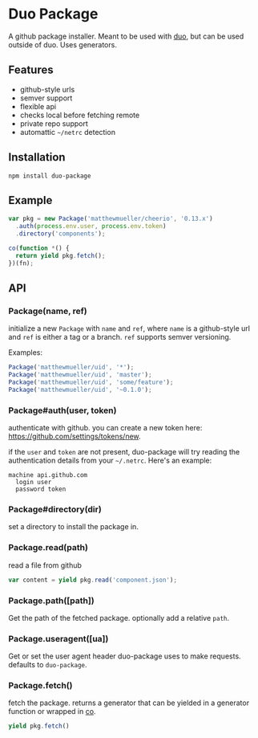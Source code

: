 # Duo Package

A github package installer. Meant to be used with [duo](http://github.com/duojs/duo), but can be used outside of duo. Uses generators.

## Features

- github-style urls
- semver support
- flexible api
- checks local before fetching remote
- private repo support
- automattic `~/netrc` detection

## Installation

```
npm install duo-package
```

## Example

```js
var pkg = new Package('matthewmueller/cheerio', '0.13.x')
  .auth(process.env.user, process.env.token)
  .directory('components');

co(function *() {
  return yield pkg.fetch();
})(fn);

```

## API

### Package(name, ref)

initialize a new `Package` with `name` and `ref`, where `name` is a github-style url and `ref` is either a tag or a branch. `ref` supports semver versioning.

Examples:

```js
Package('matthewmueller/uid', '*');
Package('matthewmueller/uid', 'master');
Package('matthewmueller/uid', 'some/feature');
Package('matthewmueller/uid', '~0.1.0');
```

### Package#auth(user, token)

authenticate with github. you can create a new token here: https://github.com/settings/tokens/new.

if the `user` and `token` are not present, duo-package will try reading the authentication details from your `~/.netrc`. Here's an example:

```
machine api.github.com
  login user
  password token
```

### Package#directory(dir)

set a directory to install the package in.

### Package.read(path)

read a file from github

```js
var content = yield pkg.read('component.json');
```

### Package.path([path])

Get the path of the fetched package. optionally add a relative `path`.

### Package.useragent([ua])

Get or set the user agent header duo-package uses to make requests. defaults to `duo-package`.

### Package.fetch()

fetch the package. returns a generator that can be yielded in a generator function or wrapped in [co](http://github.com/visionmedia/co).

```js
yield pkg.fetch()
```
